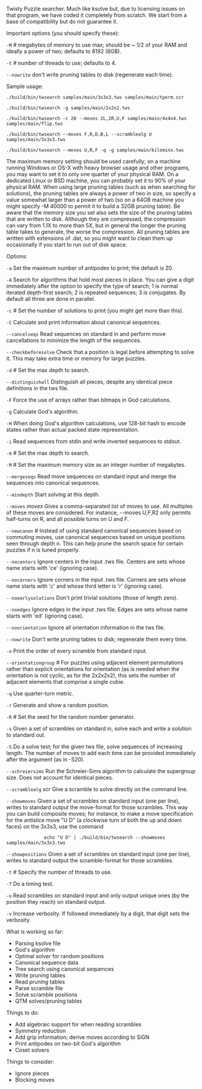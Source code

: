Twisty Puzzle searcher.  Much like ksolve but, due to licensing issues on
that program, we have coded it completely from scratch.  We start from a
base of compatibility but do not guarantee it.

Important options (you should specify these):

   `-M` *#* megabytes of memory to use max; should be ~ 1/2 of your RAM and ideally a power of two; defaults to 8192 (8GB).

   `-t` *#*  number of threads to use; defaults to 4.

   `--nowrite`  don't write pruning tables to disk (regenerate each time).

Sample usage:

    ./build/bin/twsearch samples/main/3x3x3.tws samples/main/tperm.scr

    ./build/bin/twsearch -g samples/main/2x2x2.tws

    ./build/bin/twsearch -c 20 --moves 2L,2R,U,F samples/main/4x4x4.tws samples/main/flip.tws

    ./build/bin/twsearch --moves F,R,D,B,L --scramblealg U samples/main/3x3x3.tws

    ./build/bin/twsearch --moves U,R,F -q -g samples/main/kilominx.tws

The maximum memory setting should be used carefully; on a machine running
Windows or OS-X with heavy browser usage and other programs, you may want
to set it to only one quarter of your physical RAM.  On a dedicated Linux
or BSD machine, you can probably set it to 90% of your physical RAM.
When using large pruning tables (such as when searching for solutions),
the pruning tables are always a power of two in size, so specify a value
somewhat larger than a power of two (so on a 64GB machine you might specify
-M 40000 to permit it to build a 32GB pruning table).  Be aware that the
memory size you set also sets the size of the pruning tables that are
written to disk.  Although they are compressed, the compression can
vary from 1.1X to more than 5X, but in general the longer the pruning
table takes to generate, the worse the compression.  All pruning tables
are written with extensions of .dat, so you might want to clean them
up occasionally if you start to run out of disk space.

Options:

`-a`    Set the maximum number of antipodes to print; the default is 20.

`-A`    Search for algorithms that hold most pieces in place.  You can
      give a digit immediately after the option to specify the type
      of search; 1 is normal iterated depth-first search; 2 is repeated
      sequences; 3 is conjugates.  By default all three are done in
      parallel.

`-c` *#*  Set the number of solutions to print (you might get more than this).

`-C`    Calculate and print information about canonical sequences.

`--cancelseqs`  Read sequences on standard in and perform move cancellations
                to minimize the length of the sequences.

`--checkbeforesolve`  Check that a position is legal before attempting to
                    solve it.  This may take extra time or memory for
                    large puzzles.

`-d` *#*  Set the max depth to search.

`--distinguishall`  Distinguish all pieces, despite any identical
        piece definitions in the tws file.

`-F`    Force the use of arrays rather than bitmaps in God calculations.

`-g`    Calculate God's algorithm.

`-H`    When doing God's algorithm calculations, use 128-bit hash to
        encode states rather than actual packed state representation.

`-i`    Read sequences from stdin and write inverted sequences to stdout.

`-m` *#*  Set the max depth to search.

`-M` *#*  Set the maximum memory size as an integer number of megabytes.

`--mergeseqs`  Read move sequences on standard input and merge the sequences
               into canonical sequences.

`--mindepth`   Start solving at this depth.

`--moves` *moves*  Gives a comma-separated list of moves to use.
               All multiples of these moves are considered.  For instance,
               --moves U,F,R2 only permits half-turns on R, and all
               possible turns on U and F.

`--newcanon` *#*  Instead of using standard canonical sequences based on
              commuting moves, use canonical sequences based on unique
              positions seen through depth n.  This can help prune the
              search space for certain puzzles if n is tuned properly.

`--nocenters`   Ignore centers in the input .tws file.  Centers are sets
              whose name starts with 'ce' (ignoring case).

`--nocorners`   Ignore corners in the input .tws file.  Corners are sets
              whose name starts with 'c' and whose third letter is 'r'
              (ignoring case).

`--noearlysolutions`  Don't print trivial solutions (those of length zero).

`--noedges`     Ignore edges in the input .tws file.  Edges are sets
              whose name starts with 'ed' (ignoring case).

`--noorientation`  Ignore all orientation information in the tws file.

`--nowrite`     Don't write pruning tables to disk; regenerate them every time.

`-o`    Print the order of every scramble from standard input.

`--orientationgroup` *#* For puzzles using adjacent element permutations rather
                     than explicit orientations for orientation (as is needed
                     when the orientation is not cyclic, as for the 2x2x2x2),
                     this sets the number of adjacent elements that comprise
                     a single cubie.

`-q`   Use quarter-turn metric.

`-r`   Generate and show a random position.

`-R` *#*  Set the seed for the random number generator.

`-s`    Given a set of scrambles on standard in, solve each and write
      a solution to standard out.

`-S`    Do a solve test; for the given tws file, solve sequences of
      increasing length.  The number of moves to add each time can
      be provided immediately after the argument (as in -S20).

`--schreiersims`    Run the Schreier-Sims algorithm to calculate the supergroup
                  size.  Does not account for identical pieces.

`--scramblealg` *scr*  Give a scramble to solve directly on the command line.

`--showmoves`    Given a set of scrambles on standard input (one per line),
               writes to standard output the move-format for those
               scrambles.  This way you can build composite moves; for
               instance, to make a move specification for the antislice
               move "U D" (a clockwise turn of both the up and down faces)
               on the 3x3x3, use the command

                  echo "U D" | ./build/bin/twsearch --showmoves samples/main/3x3x3.tws

`--showpositions`  Given a set of scrambles on standard input (one per line),
                 writes to standard output the scramble-format for those
                 scrambles.

`-t` *#*  Specify the number of threads to use.

`-T`    Do a timing test.

`-u`    Read scrambles on standard input and only output unique ones (by
      the position they reach) on standard output.

`-v`   Increase verbosity.  If followed immediately by a digit, that digit
     sets the verbosity.

What is working so far:

* Parsing ksolve file
* God's algorithm
* Optimal solver for random positions
* Canonical sequence data
* Tree search using canonical sequences
* Write pruning tables
* Read pruning tables
* Parse scramble file
* Solve scramble positions
* QTM solves/pruning tables

Things to do:

* Add algebraic support for when reading scrambles
* Symmetry reduction
* Add grip information; derive moves according to SiGN
* Print antipodes on two-bit God's algorithm
* Coset solvers

Things to consider:

* Ignore pieces
* Blocking moves
